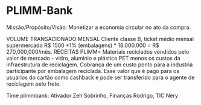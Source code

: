 # PLIMM-Bank

Missão/Propósito/Visão: Monetizar a economia circular no ato da compra.

VOLUME TRANSACIONADO MENSAL Cliente classe B, ticket médio mensal supermercado R$ 1500 *1% (embalagens) * 18.000.000 = R$ 270,000,000/mês.  RECEITAS PLIMM= Materiais reciclados vendidos  pelo valor de mercado - vidro, aluminio e plástico PET menos os custos da infraestrutura de reciclagem. Cobrança de um custo ponto para a industria participante por embalagem reciclada. Esse valor que é pago para os usuários do cartão como cashback e pode ser transferido para o agente de reciclagem pelo frete.

Time plimmbank: Ativador Zeh Sobrinho, Finanças Rodrigo, TIC Nery
